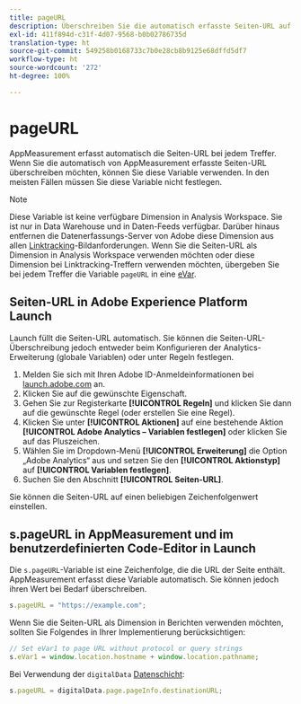 ```yaml
---
title: pageURL
description: Überschreiben Sie die automatisch erfasste Seiten-URL auf Ihrer Website.
exl-id: 411f894d-c31f-4d07-9568-b0b02786735d
translation-type: ht
source-git-commit: 549258b0168733c7b0e28cb8b9125e68dffd5df7
workflow-type: ht
source-wordcount: '272'
ht-degree: 100%

---
```


# pageURL

AppMeasurement erfasst automatisch die Seiten-URL bei jedem Treffer. Wenn Sie die automatisch von AppMeasurement erfasste Seiten-URL überschreiben möchten, können Sie diese Variable verwenden. In den meisten Fällen müssen Sie diese Variable nicht festlegen.

>[!NOTE]
>
>Diese Variable ist keine verfügbare Dimension in Analysis Workspace. Sie ist nur in Data Warehouse und in Daten-Feeds verfügbar. Darüber hinaus entfernen die Datenerfassungs-Server von Adobe diese Dimension aus allen [Linktracking](/help/implement/vars/functions/tl-method.md)-Bildanforderungen. Wenn Sie die Seiten-URL als Dimension in Analysis Workspace verwenden möchten oder diese Dimension bei Linktracking-Treffern verwenden möchten, übergeben Sie bei jedem Treffer die Variable `pageURL` in eine [eVar](evar.md).

## Seiten-URL in Adobe Experience Platform Launch

Launch füllt die Seiten-URL automatisch. Sie können die Seiten-URL-Überschreibung jedoch entweder beim Konfigurieren der Analytics-Erweiterung (globale Variablen) oder unter Regeln festlegen.

1. Melden Sie sich mit Ihren Adobe ID-Anmeldeinformationen bei [launch.adobe.com](https://launch.adobe.com) an.
2. Klicken Sie auf die gewünschte Eigenschaft.
3. Gehen Sie zur Registerkarte **[!UICONTROL Regeln]** und klicken Sie dann auf die gewünschte Regel (oder erstellen Sie eine Regel).
4. Klicken Sie unter **[!UICONTROL Aktionen]** auf eine bestehende Aktion **[!UICONTROL Adobe Analytics – Variablen festlegen]** oder klicken Sie auf das Pluszeichen.
5. Wählen Sie im Dropdown-Menü **[!UICONTROL Erweiterung]** die Option „Adobe Analytics“ aus und setzen Sie den **[!UICONTROL Aktionstyp]** auf **[!UICONTROL Variablen festlegen]**.
6. Suchen Sie den Abschnitt **[!UICONTROL Seiten-URL]**.

Sie können die Seiten-URL auf einen beliebigen Zeichenfolgenwert einstellen.

## s.pageURL in AppMeasurement und im benutzerdefinierten Code-Editor in Launch

Die `s.pageURL`-Variable ist eine Zeichenfolge, die die URL der Seite enthält. AppMeasurement erfasst diese Variable automatisch. Sie können jedoch ihren Wert bei Bedarf überschreiben.

```js
s.pageURL = "https://example.com";
```

Wenn Sie die Seiten-URL als Dimension in Berichten verwenden möchten, sollten Sie Folgendes in Ihrer Implementierung berücksichtigen:

```js
// Set eVar1 to page URL without protocol or query strings
s.eVar1 = window.location.hostname + window.location.pathname;
```

Bei Verwendung der `digitalData` [Datenschicht](../../prepare/data-layer.md):

```js
s.pageURL = digitalData.page.pageInfo.destinationURL;
```
